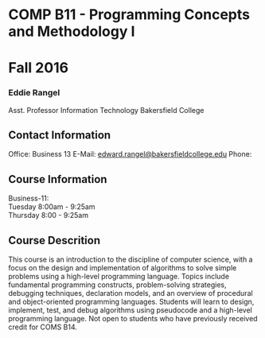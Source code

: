 # COMP B11 - Programming Concepts and Methodology I
# Fall 2016

### Eddie Rangel
Asst. Professor
Information Technology
Bakersfield College

## Contact Information
Office: Business 13
E-Mail: edward.rangel@bakersfieldcollege.edu
Phone: 

## Course Information
Business-11:  
Tuesday 8:00am - 9:25am      
Thursday 8:00 - 9:25am  

## Course Descrition
This course is an introduction to the discipline of computer science, with a focus on the 
design and implementation of algorithms to solve simple problems using a high-level programming 
language. Topics include fundamental programming constructs, problem-solving strategies, 
debugging techniques, declaration models, and an overview of procedural and object-oriented 
programming languages. Students will learn to design, implement, test, and debug algorithms 
using pseudocode and a high-level programming language. Not open to students who have previously 
received credit for COMS B14.
